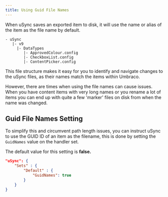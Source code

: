 ```yaml
---
title: Using Guid File Names
---
```


When uSync saves an exported item to disk, it will use the name or alias of the item as the file name by default. 

```cli title="Sample uSync file structure"
- uSync
   |- v9
     |- DataTypes
        |- ApprovedColour.config
        |- CheckboxList.config
        |- ContentPicker.config
```

This file structure makes it easy for you to identify and navigate changes to the uSync files, as their names match the items within Umbraco.

However, there are times when using the file names can cause issues. When you have content items with very long names or you rename a lot of items you can end up with quite a few 'marker' files on disk from when the name was changed. 

## Guid File Names Setting
To simplify this and circumvent path length issues, you can instruct uSync to use the GUID ID of an item as the filename, this is done by setting the `GuidNames` value on the handler set. 

The default value for this setting is **false.**

```json title='appsettings.json'
"uSync": {
    "Sets" : {
        "Default" : {
            "GuidNames": true
        }
    }
}
```


